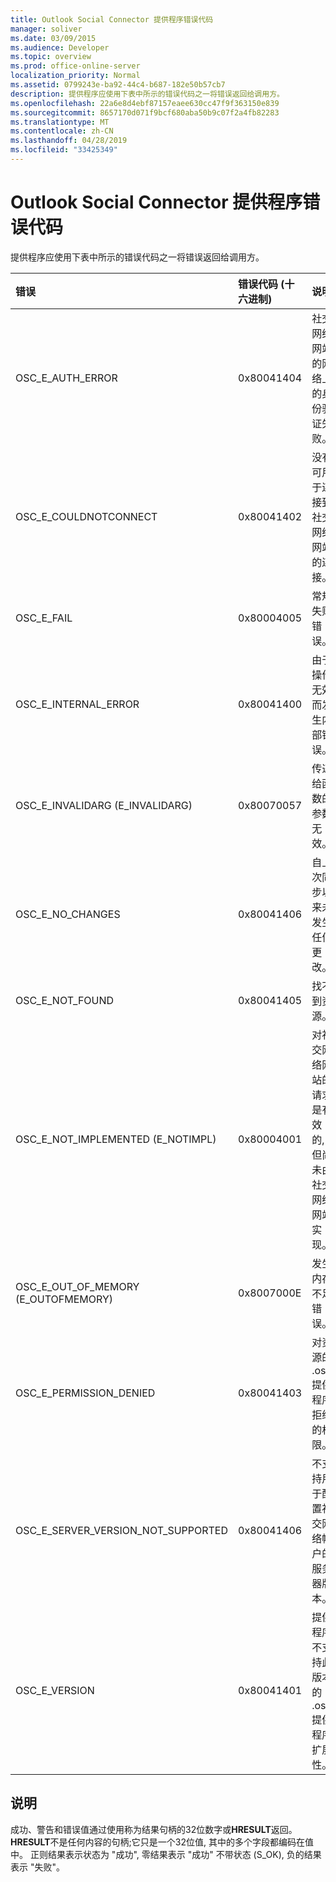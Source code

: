 ```yaml
---
title: Outlook Social Connector 提供程序错误代码
manager: soliver
ms.date: 03/09/2015
ms.audience: Developer
ms.topic: overview
ms.prod: office-online-server
localization_priority: Normal
ms.assetid: 0799243e-ba92-44c4-b687-182e50b57cb7
description: 提供程序应使用下表中所示的错误代码之一将错误返回给调用方。
ms.openlocfilehash: 22a6e8d4ebf87157eaee630cc47f9f363150e839
ms.sourcegitcommit: 8657170d071f9bcf680aba50b9c07f2a4fb82283
ms.translationtype: MT
ms.contentlocale: zh-CN
ms.lasthandoff: 04/28/2019
ms.locfileid: "33425349"
---
```

# <a name="outlook-social-connector-provider-error-codes"></a>Outlook Social Connector 提供程序错误代码

提供程序应使用下表中所示的错误代码之一将错误返回给调用方。 
  
|**错误**|**错误代码 (十六进制)**|**说明**|
|:-----|:-----|:-----|
|OSC_E_AUTH_ERROR  <br/> |0x80041404  <br/> |社交网络网站的网络上的身份验证失败。  <br/> |
|OSC_E_COULDNOTCONNECT  <br/> |0x80041402  <br/> |没有可用于连接到社交网络网站的连接。  <br/> |
|OSC_E_FAIL  <br/> |0x80004005  <br/> |常规失败错误。  <br/> |
|OSC_E_INTERNAL_ERROR  <br/> |0x80041400  <br/> |由于操作无效而发生内部错误。  <br/> |
|OSC_E_INVALIDARG (E_INVALIDARG)  <br/> |0x80070057  <br/> |传递给函数的参数无效。  <br/> |
|OSC_E_NO_CHANGES  <br/> |0x80041406  <br/> |自上次同步以来未发生任何更改。  <br/> |
|OSC_E_NOT_FOUND  <br/> |0x80041405  <br/> |找不到资源。  <br/> |
|OSC_E_NOT_IMPLEMENTED (E_NOTIMPL)  <br/> |0x80004001  <br/> |对社交网络网站的请求是有效的, 但尚未由社交网络网站实现。  <br/> |
|OSC_E_OUT_OF_MEMORY (E_OUTOFMEMORY)  <br/> |0x8007000E  <br/> |发生内存不足错误。  <br/> |
|OSC_E_PERMISSION_DENIED  <br/> |0x80041403  <br/> |对资源的 .osc 提供程序拒绝的权限。  <br/> |
|OSC_E_SERVER_VERSION_NOT_SUPPORTED  <br/> |0x80041406  <br/> |不支持用于配置社交网络帐户的服务器版本。  <br/> |
|OSC_E_VERSION  <br/> |0x80041401  <br/> |提供程序不支持此版本的 .osc 提供程序扩展性。  <br/> |
   
## <a name="remarks"></a>说明

成功、警告和错误值通过使用称为结果句柄的32位数字或**HRESULT**返回。 **HRESULT**不是任何内容的句柄;它只是一个32位值, 其中的多个字段都编码在值中。 正则结果表示状态为 "成功", 零结果表示 "成功" 不带状态 (S_OK), 负的结果表示 "失败"。 
  

